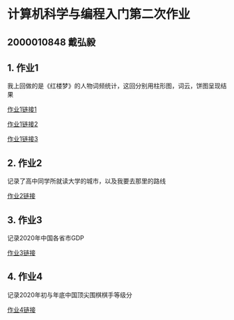 # 计算机科学与编程入门第二次作业
## 2000010848 戴弘毅
## 1. 作业1
我上回做的是《红楼梦》的人物词频统计，这回分别用柱形图，词云，饼图呈现结果

[作业1链接1](https://2000010848.github.io/柱形图.html)

[作业1链接2](https://2000010848.github.io/词云.html)

[作业1链接3](https://2000010848.github.io/饼图.html)
## 2. 作业2 
记录了高中同学所就读大学的城市，以及我要去那里的路线

[作业2链接](https://2000010848.github.io/作业2.html)
## 3. 作业3
记录2020年中国各省市GDP

[作业3链接](https://2000010848.github.io/全国GDP地图.html)
## 4. 作业4
记录2020年初与年底中国顶尖围棋棋手等级分

[作业4链接](https://2000010848.github.io/组合图表.html)
